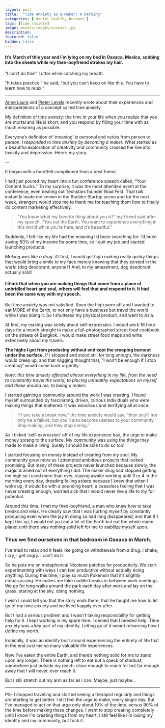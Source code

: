 ```yaml
---
layout: post
title:  "Time Anxiety as a Maker: A Warning"
categories: [ mental health, burnout ]
tags: [time anxiety]
image: assets/images/success.jpg
description: 
featured: false
hidden: false
---
```


#### It’s March of this year and I’m lying on my bed in Oaxaca, Mexico, sobbing into the sheets while my then-boyfriend strokes my hair.

“I can’t do this!” I utter while catching my breath.

“It takes practice,” he said, “but you can’t keep on like this. You have to learn how to relax.”

---

[Anne Laure](https://nesslabs.com/time-anxiety) and [Pieter Levels](https://levels.io/enjoy-your-tea-and-a-cookie/) recently wrote about their experiences and interpretations of a concept called time anxiety.

My definition of time anxiety: the time in your life when you realize that you are mortal and life is short, and you respond by filling your time with as much meaning as possible. 

Everyone’s definition of ‘meaning’ is personal and varies from person to person. *I responded to time anxiety by becoming a maker.* What started as a beautiful exploration of creativity and community crossed the line into toxicity and depression. Here’s my story.

--

It began with a heartfelt compliment from a best friend.

I had just poured my heart into a fun conference speech called, “Your Content Sucks.” To my surprise, it was the most attended event at the conference, even beating out Techstars founder Brad Feld. That talk instantly made me known in the Boulder Startup scene and for the next week, strangers would stop me to thank me for teaching them how to finally do content marketing effectively.

> “You know what my favorite thing about you is?” my friend said after my speech. “You eat the Earth. You want to experience everything in this world while you’re here, and it’s beautiful.”

Suddenly, I felt like my life had the meaning I’d been searching for. I’d been saving 50% of my income for some time, so I quit my job and started launching products.

*Making was like a drug.* At first, I would get high making really quirky things that would bring a smile to my face merely knowing that they existed in the world (dog deodorant, anyone?) And, to my amazement, dog deodorant actually sold!

#### I think that when you are making things that come from a place of unbridled heart and soul, others will feel that and respond to it. It had been the same way with my speech.

But time anxiety was not satisfied. Soon the high wore off and I wanted to eat MORE of the Earth, to not only have a business but travel the world while I was doing it. So I shuttered my physical product, and went to Asia.

At first, my making was solely about self-expression. I would work 16 hour days for a month straight to make a full-photographed street food cookbook on the streets of Bangkok. I would make street food maps and write extensively about my travels.

**The highs I got from producing without end kept the creeping burnout under the surface.** If I stopped and stood still for long enough, the darkness would creep up, and that nagging thought that, “I won’t be enough if I stop creating” would come back urgently.

_Note: this time anxiety affected almost everything in my life, from the need to constantly travel the world, to placing unhealthy expectations on myself and those around me, to being a maker._

I started gaining a community around the work I was creating. I found myself surrounded by fascinating, driven, curious individuals who were making things that mattered. It was wondrous and terrifying all at once. 

> “If you take a break now,” the time anxiety would say, “then you’ll not only be a failure, but you’ll also become useless to your community. Stop making, and they stop caring.”

As I ticked ‘self-expression’ off of my life experience box, the urge to make money sprang to the surface. My community was using the things they made to make a living. Surely I should be able to do so too!

I started focusing on money instead of creating from my soul. My community grew more as I attempted ambitious projects that looked promising. But many of these projects never launched because slowly, the magic drained out of everything I did. The maker drug had stopped getting me high so I used more than ever, staying awake working until 3 or 4 in the morning every day, dreading falling asleep because I knew that when I woke up, it would be with a pounding heart, a ceaseless feeling that I was never creating enough, worried sick that I would never live a life to my full potential.

Around this time, I met my then-boyfriend, a man who knew how to take breaks and relax. He clearly saw that I was hurting myself by constantly producing even when the joy in doing so had long disappeared, and that if I kept this up, I would not just eat a bit of the Earth but eat the whole damn planet until there was nothing solid left for me to stabilize myself upon.

### Thus we find ourselves in that bedroom in Oaxaca in March. 

I’ve tried to relax and it feels like going on withdrawals from a drug. I shake, I cry, I get angry. I can’t do it. 

So he puts me on metaphorical Nicotene patches for productivity. We start experimenting with ways I can feel productive without actually doing anything. During this time, I play so much Pokemon that it’s slightly embarrassing. He makes me take cuddle breaks in between work meetings. We go for long walks around the park each day after work and lay on the grass, staring at the sky, doing nothing.

I wish I could tell you that the story ends there, that he taught me how to let go of my time anxiety and we lived happily ever after.

But I had a serious problem and I wasn’t taking responsibility for getting help for it. I kept working in my spare time. I denied that I needed help. Time anxiety was a key part of my identity. Letting go of it meant relearning how I define my worth.

Ironically, it was an identity built around experiencing the entirety of life that in the end cost me so many valuable life experiences.

Now I’ve eaten the entire Earth, and there’s nothing solid for me to stand upon any longer. There is nothing left to eat but a speck of stardust, somewhere just outside my reach; close enough to reach for but far enough away that I will never, ever reach it.

But I still stretch out my arm as far as I can. Maybe, just maybe… 


---


PS- I stopped traveling and started seeing a therapist regularly and things are starting to get better. I still feel the urge to make, every single day. But I’ve managed to act on that urge only about 10% of the time, versus 90% of the time before making these changes. I want to stop creating completely until I know I’m creating things from my heart. I still feel like I’m losing my identity and my community, but fuck it.
